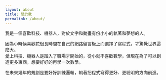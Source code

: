 ```yaml
---
layout: about
title: 關於我
permalink: /about/
---
```


<!-- This is the base Jekyll theme. You can find out more info about customizing your Jekyll theme, as well as basic Jekyll usage documentation at [jekyllrb.com](http://jekyllrb.com/)

You can find the source code for the Jekyll new theme at:
{% include icon-github.html username="jglovier" %} /
[jekyll-new](https://github.com/jglovier/jekyll-new)

You can find the source code for Jekyll at
{% include icon-github.html username="jekyll" %} /
[jekyll](https://github.com/jekyll/jekyll) -->

我是一個喜歡科技、機器人，對於文字和動畫有份小小的執著和夢想的人。

因為小時候喜歡花很長時間在自己的網路留言板上而選擇了寫程式，才驚覺世界這麼大。<br/>
愛上科技、機器人是踏入了職場才開始的，從小就不喜歡數學，但現在為了可以創造更多東西，想要好好的再學一次數學。

在未來幾年的規劃是要好好訓練邏輯，朝著把程式寫得更好、更聰明的方向前進。
